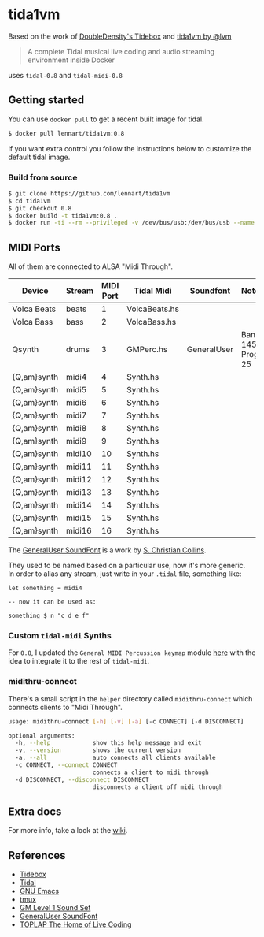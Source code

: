 # tida1vm



Based on the work of [DoubleDensity's Tidebox](https://github.com/DoubleDensity/tidebox) and
[tida1vm by @lvm](https://github.com/lvm/tida1vm)

> A complete Tidal musical live coding and audio streaming environment inside Docker

uses `tidal-0.8` and `tidal-midi-0.8`

## Getting started

You can use `docker pull` to get a recent built image for tidal.

```bash
$ docker pull lennart/tida1vm:0.8
```

If you want extra control you follow the instructions below to customize the default tidal image.

### Build from source

```bash  
$ git clone https://github.com/lennart/tida1vm
$ cd tida1vm
$ git checkout 0.8
$ docker build -t tida1vm:0.8 .
$ docker run -ti --rm --privileged -v /dev/bus/usb:/dev/bus/usb --name 1vm8 tida1vm:0.8
```

## MIDI Ports

All of them are connected to ALSA "Midi Through".  

| Device      | Stream | MIDI Port | Tidal Midi     | Soundfont   | Notes              |
| ------------| ------ | --------- | -------------- | ----------- | ------------------ |
| Volca Beats | beats  | 1         | VolcaBeats.hs  |             |                    |
| Volca Bass  | bass   | 2         | VolcaBass.hs   |             |                    |
| Qsynth      | drums  | 3         | GMPerc.hs      | GeneralUser | Bank 145 / Prog 25 |
| {Q,am}synth | midi4  | 4         | Synth.hs       |             |                    |
| {Q,am}synth | midi5  | 5         | Synth.hs       |             |                    |
| {Q,am}synth | midi6  | 6         | Synth.hs       |             |                    |
| {Q,am}synth | midi7  | 7         | Synth.hs       |             |                    |
| {Q,am}synth | midi8  | 8         | Synth.hs       |             |                    |
| {Q,am}synth | midi9  | 9         | Synth.hs       |             |                    |
| {Q,am}synth | midi10 | 10        | Synth.hs       |             |                    |
| {Q,am}synth | midi11 | 11        | Synth.hs       |             |                    |
| {Q,am}synth | midi12 | 12        | Synth.hs       |             |                    |
| {Q,am}synth | midi13 | 13        | Synth.hs       |             |                    |
| {Q,am}synth | midi14 | 14        | Synth.hs       |             |                    |
| {Q,am}synth | midi15 | 15        | Synth.hs       |             |                    |
| {Q,am}synth | midi16 | 16        | Synth.hs       |             |                    |


The [GeneralUser SoundFont](http://www.schristiancollins.com/generaluser.php) is a work by [S. Christian Collins](http://www.schristiancollins.com/).  
  
They used to be named based on a particular use, now it's more generic.  
In order to alias any stream, just write in your `.tidal` file, something like:

```
let something = midi4

-- now it can be used as:

something $ n "c d e f"
```

### Custom `tidal-midi` Synths

For `0.8`, I updated the `General MIDI Percussion keymap` module [here](https://github.com/lvm/tidal-midi-gm/) with the idea to integrate it to the rest of `tidal-midi`.

### midithru-connect

There's a small script in the `helper` directory called `midithru-connect` which connects clients to "Midi Through".

```bash
usage: midithru-connect [-h] [-v] [-a] [-c CONNECT] [-d DISCONNECT]

optional arguments:
  -h, --help            show this help message and exit
  -v, --version         shows the current version
  -a, --all             auto connects all clients available
  -c CONNECT, --connect CONNECT
                        connects a client to midi through
  -d DISCONNECT, --disconnect DISCONNECT
                        disconnects a client off midi through
```
## Extra docs

For more info, take a look at the [wiki](https://github.com/lvm/tida1vm/wiki).


## References

- [Tidebox](https://github.com/DoubleDensity/tidebox)
- [Tidal](http://tidal.lurk.org)
- [GNU Emacs](https://www.gnu.org/software/emacs/)
- [tmux](https://tmux.github.io/)
- [GM Level 1 Sound Set](https://www.midi.org/specifications/item/gm-level-1-sound-set)
- [GeneralUser SoundFont](http://www.schristiancollins.com/generaluser.php)
- [TOPLAP The Home of Live Coding](http://toplap.org/)
